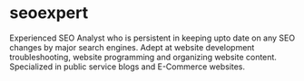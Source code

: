 # seoexpert
Experienced SEO Analyst who is persistent in keeping upto date on any SEO changes by major search engines. Adept at website development troubleshooting, website programming and organizing website content. Specialized in public service blogs and E-Commerce websites.
